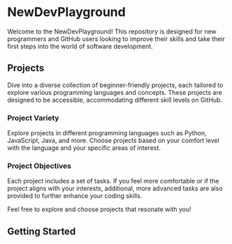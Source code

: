 # NewDevPlayground

Welcome to the NewDevPlayground! This repository is designed for new programmers and GitHub users looking to improve their skills and take their first steps into the world of software development.

## Projects

Dive into a diverse collection of beginner-friendly projects, each tailored to explore various programming languages and concepts. These projects are designed to be accessible, accommodating different skill levels on GitHub.

### Project Variety

Explore projects in different programming languages such as Python, JavaScript, Java, and more. Choose projects based on your comfort level with the language and your specific areas of interest.

### Project Objectives

Each project includes a set of tasks. If you feel more comfortable or if the project aligns with your interests, additional, more advanced tasks are also provided to further enhance your coding skills.

Feel free to explore and choose projects that resonate with you!

## Getting Started

